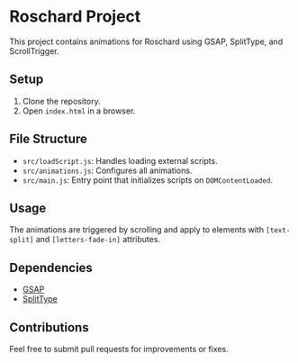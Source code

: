 # Roschard Project

This project contains animations for Roschard using GSAP, SplitType, and ScrollTrigger.

## Setup

1. Clone the repository.
2. Open `index.html` in a browser.

## File Structure
- `src/loadScript.js`: Handles loading external scripts.
- `src/animations.js`: Configures all animations.
- `src/main.js`: Entry point that initializes scripts on `DOMContentLoaded`.

## Usage
The animations are triggered by scrolling and apply to elements with `[text-split]` and `[letters-fade-in]` attributes.

## Dependencies
- [GSAP](https://greensock.com/gsap/)
- [SplitType](https://splittype.com/)

## Contributions
Feel free to submit pull requests for improvements or fixes.


